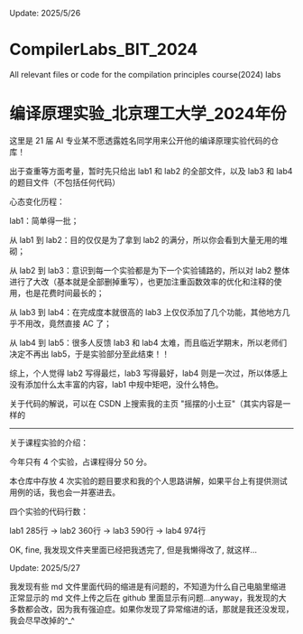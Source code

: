 Update: 2025/5/26

# CompilerLabs_BIT_2024
All relevant files or code for the compilation principles course(2024) labs

# 编译原理实验_北京理工大学_2024年份
这里是 21 届 AI 专业某不愿透露姓名同学用来公开他的编译原理实验代码的仓库！

出于查重等方面考量，暂时先只给出 lab1 和 lab2 的全部文件，以及 lab3 和 lab4 的题目文件（不包括任何代码）

心态变化历程：

lab1：简单得一批；

从 lab1 到 lab2：目的仅仅是为了拿到 lab2 的满分，所以你会看到大量无用的堆砌；

从 lab2 到 lab3：意识到每一个实验都是为下一个实验铺路的，所以对 lab2 整体进行了大改（基本就是全部删掉重写），也更加注重函数效率的优化和注释的使用，也是花费时间最长的；

从 lab3 到 lab4：在完成度本就很高的 lab3 上仅仅添加了几个功能，其他地方几乎不用改，竟然直接 AC 了；

从 lab4 到 lab5：很多人反馈 lab3 和 lab4 太难，而且临近学期末，所以老师们决定不再出 lab5，于是实验部分至此结束！！

综上，个人觉得 lab2 写得最烂，lab3 写得最好，lab4 则是一次过，所以体感上没有添加什么太丰富的内容，lab1 中规中矩吧，没什么特色。

关于代码的解说，可以在 CSDN 上搜索我的主页 "摇摆的小土豆"（其实内容是一样的

---

关于课程实验的介绍：

今年只有 4 个实验，占课程得分 50 分。

本仓库中存放 4 次实验的题目要求和我的个人思路讲解，如果平台上有提供测试用例的话，我也会一并塞进去。

四个实验的代码行数：

lab1 285行 → lab2 360行 → lab3 590行 → lab4 974行

OK, fine, 我发现文件夹里面已经把我透完了, 但是我懒得改了, 就这样...

Update: 2025/5/27

我发现有些 md 文件里面代码的缩进是有问题的，不知道为什么自己电脑里缩进正常显示的 md 文件上传之后在 github 里面显示有问题...anyway，我发现的大多数都会改，因为我有强迫症。如果你发现了异常缩进的话，那就是我还没发现，我会尽早改掉的^_^
